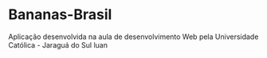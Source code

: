 # Bananas-Brasil
Aplicação desenvolvida na aula de desenvolvimento Web pela Universidade Católica - Jaraguá do Sul 
luan